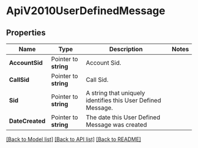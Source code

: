 # ApiV2010UserDefinedMessage

## Properties

Name | Type | Description | Notes
------------ | ------------- | ------------- | -------------
**AccountSid** | Pointer to **string** | Account Sid. |
**CallSid** | Pointer to **string** | Call Sid. |
**Sid** | Pointer to **string** | A string that uniquely identifies this User Defined Message. |
**DateCreated** | Pointer to **string** | The date this User Defined Message was created |

[[Back to Model list]](../README.md#documentation-for-models) [[Back to API list]](../README.md#documentation-for-api-endpoints) [[Back to README]](../README.md)


